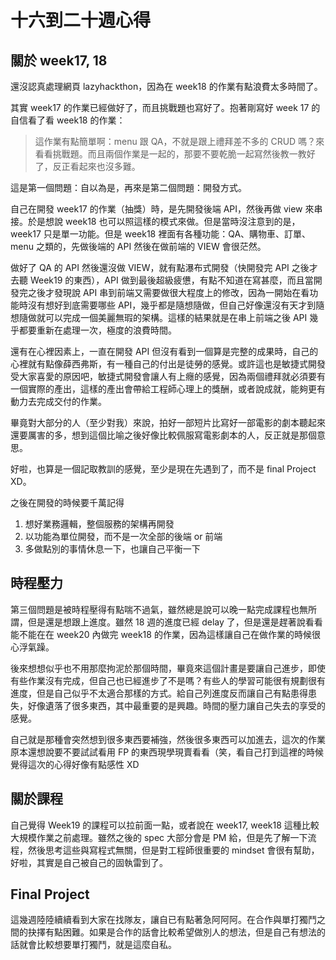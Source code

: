 # 十六到二十週心得

## 關於 week17, 18
還沒認真處理網頁 lazyhackthon，因為在 week18 的作業有點浪費太多時間了。

其實 week17 的作業已經做好了，而且挑戰題也寫好了。抱著剛寫好 week 17 的自信看了看 week18 的作業：

> 這作業有點簡單啊：menu 跟 QA，不就是跟上禮拜差不多的 CRUD 嗎？來看看挑戰題。而且兩個作業是一起的，那要不要乾脆一起寫然後教一教好了，反正看起來也沒多難。

這是第一個問題：自以為是，再來是第二個問題：開發方式。

自己在開發 week17 的作業（抽獎）時，是先開發後端 API，然後再做 view 來串接。於是想說 week18 也可以照這樣的模式來做。但是當時沒注意到的是，week17 只是單一功能。但是 week18 裡面有各種功能：QA、購物車、訂單、menu 之類的，先做後端的 API 然後在做前端的 VIEW 會很茫然。

做好了 QA 的 API 然後還沒做 VIEW，就有點瀑布式開發（快開發完 API 之後才去聽 Week19 的東西），API 做到最後超級疲憊，有點不知道在寫甚麼，而且當開發完之後才發現說 API 串到前端又需要做很大程度上的修改，因為一開始在看功能時沒有想好到底需要哪些 API，幾乎都是隨想隨做，但自己好像還沒有天才到隨想隨做就可以完成一個美麗無瑕的架構。這樣的結果就是在串上前端之後 API 幾乎都要重新在處理一次，極度的浪費時間。

還有在心裡因素上，一直在開發 API 但沒有看到一個算是完整的成果時，自己的心裡就有點像薛西弗斯，有一種自己的付出是徒勞的感覺。或許這也是敏捷式開發受大家喜愛的原因吧，敏捷式開發會讓人有上癮的感覺，因為兩個禮拜就必須要有一個實際的產出，這樣的產出會帶給工程師心理上的獎酬，或者說成就，能夠更有動力去完成交付的作業。

畢竟對大部分的人（至少對我）來說，拍好一部短片比寫好一部電影的劇本聽起來還要厲害的多，想到這個比喻之後好像比較佩服寫電影劇本的人，反正就是那個意思。

好啦，也算是一個記取教訓的感覺，至少是現在先遇到了，而不是 final Project XD。

之後在開發的時候要千萬記得
1. 想好業務邏輯，整個服務的架構再開發
2. 以功能為單位開發，而不是一次全部的後端 or 前端
3. 多做點別的事情休息一下，也讓自己平衡一下

## 時程壓力

第三個問題是被時程壓得有點喘不過氣，雖然總是說可以晚一點完成課程也無所謂，但是還是想跟上進度。雖然 18 週的進度已經 delay 了，但是還是趕著說看看能不能在在 week20 內做完 week18 的作業，因為這樣讓自己在做作業的時候很心浮氣躁。

後來想想似乎也不用那麼拘泥於那個時間，畢竟來這個計畫是要讓自己進步，即使有些作業沒有完成，但自己也已經進步了不是嗎？有些人的學習可能很有規劃很有進度，但是自己似乎不太適合那樣的方式。給自己列進度反而讓自己有點患得患失，好像遺落了很多東西，其中最重要的是興趣。時間的壓力讓自己失去的享受的感覺。

自己就是那種會突然想到很多東西要補強，然後很多東西可以加進去，這次的作業原本還想說要不要試試看用 FP 的東西現學現賣看看（笑，看自己打到這裡的時候覺得這次的心得好像有點感性 XD

## 關於課程

自己覺得 Week19 的課程可以拉前面一點，或者說在 week17, week18 這種比較大規模作業之前處理。雖然之後的 spec 大部分會是 PM 給，但是先了解一下流程，然後思考這些與寫程式無關，但是對工程師很重要的 mindset 會很有幫助，好啦，其實是自己被自己的固執雷到了。

## Final Project 

這幾週陸陸續續看到大家在找隊友，讓自已有點著急阿阿阿。在合作與單打獨鬥之間的抉擇有點困難。如果是合作的話會比較希望做別人的想法，但是自己有想法的話就會比較想要單打獨鬥，就是這麼自私。